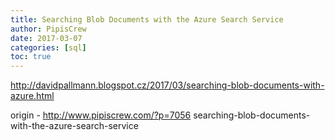 ```yaml
---
title: Searching Blob Documents with the Azure Search Service
author: PipisCrew
date: 2017-03-07
categories: [sql]
toc: true
---
```


http://davidpallmann.blogspot.cz/2017/03/searching-blob-documents-with-azure.html

origin - http://www.pipiscrew.com/?p=7056 searching-blob-documents-with-the-azure-search-service
